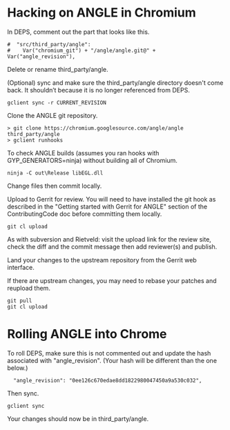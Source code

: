 # Hacking on ANGLE in Chromium

In DEPS, comment out the part that looks like this.

```
#  "src/third_party/angle":
#    Var("chromium_git") + "/angle/angle.git@" + Var("angle_revision"),
```

Delete or rename third\_party/angle.

(Optional) sync and make sure the third\_party/angle directory doesn't come
back. It shouldn’t because it is no longer referenced from DEPS.

```shell
gclient sync -r CURRENT_REVISION
```

Clone the ANGLE git repository.

```
> git clone https://chromium.googlesource.com/angle/angle third_party/angle
> gclient runhooks
```

To check ANGLE builds (assumes you ran hooks with GYP\_GENERATORS=ninja) without
building all of Chromium.

```shell
ninja -C out\Release libEGL.dll
```

Change files then commit locally.

Upload to Gerrit for review. You will need to have installed the git hook as
described in the "Getting started with Gerrit for ANGLE" section of the
ContributingCode doc before committing them locally.

```shell
git cl upload
```

As with subversion and Rietveld: visit the upload link for the review site,
check the diff and the commit message then add reviewer(s) and publish.

Land your changes to the upstream repository from the Gerrit web interface.

If there are upstream changes, you may need to rebase your patches and reupload
them.

```shell
git pull
git cl upload
```

# Rolling ANGLE into Chrome

To roll DEPS, make sure this is not commented out and update the hash associated
with "angle\_revision". (Your hash will be different than the one below.)

```
  "angle_revision": "0ee126c670edae8dd1822980047450a9a530c032",
```

Then sync.

```shell
gclient sync
```

Your changes should now be in third\_party/angle.
